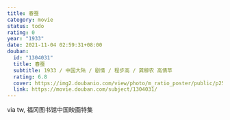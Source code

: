 ```yaml
---
title: 春蚕
category: movie
status: todo
rating: 0
year: "1933"
date: 2021-11-04 02:59:31+08:00
douban:
  id: "1304031"
  title: 春蚕
  subtitle: 1933 / 中国大陆 / 剧情 / 程步高 / 龚稼农 高倩苹
  rating: 6.8
  cover: https://img2.doubanio.com/view/photo/m_ratio_poster/public/p2521242132.jpg
  link: https://movie.douban.com/subject/1304031/
---
```


via tw, 福冈图书馆中国映画特集
